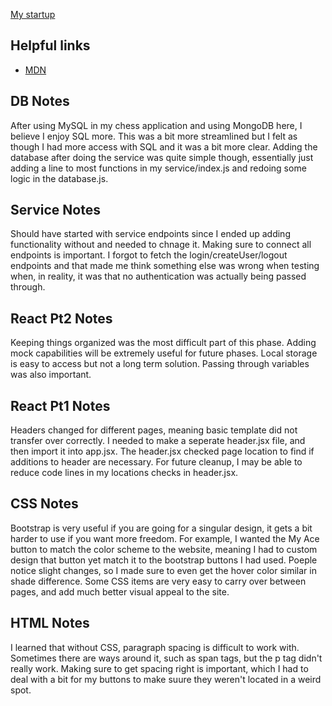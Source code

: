 [My startup](https://startup.libraryace.click/)

## Helpful links

- [MDN](https://developer.mozilla.org)

## DB Notes

After using MySQL in my chess application and using MongoDB here, I believe I enjoy SQL more. This was a bit more streamlined but I felt as though I had more access with SQL and it was a bit more clear. Adding the database after doing the service was quite simple though, essentially just adding a line to most functions in my service/index.js and redoing some logic in the database.js.

## Service Notes

Should have started with service endpoints since I ended up adding functionality without and needed to chnage it. Making sure to connect all endpoints is important. I forgot to fetch the login/createUser/logout endpoints and that made me think something else was wrong when testing when, in reality, it was that no authentication was actually being passed through.

## React Pt2 Notes

Keeping things organized was the most difficult part of this phase. Adding mock capabilities will be extremely useful for future phases. Local storage is easy to access but not a long term solution. Passing through variables was also important.

## React Pt1 Notes

Headers changed for different pages, meaning basic template did not transfer over correctly. I needed to make a seperate header.jsx file, and then import it into app.jsx. The header.jsx checked page location to find if additions to header are necessary. For future cleanup, I may be able to reduce code lines in my locations checks in header.jsx.

## CSS Notes

Bootstrap is very useful if you are going for a singular design, it gets a bit harder to use if you want more freedom. For example, I wanted the My Ace button to match the color scheme to the website, meaning I had to custom design that button yet match it to the bootstrap buttons I had used. Poeple notice slight changes, so I made sure to even get the hover color similar in shade difference. Some CSS items are very easy to carry over between pages, and add much better visual appeal to the site.

## HTML Notes

I learned that without CSS, paragraph spacing is difficult to work with. Sometimes there are ways around it, such as span tags, but the p tag didn't really work. Making sure to get spacing right is important, which I had to deal with a bit for my buttons to make suure they weren't located in a weird spot.
